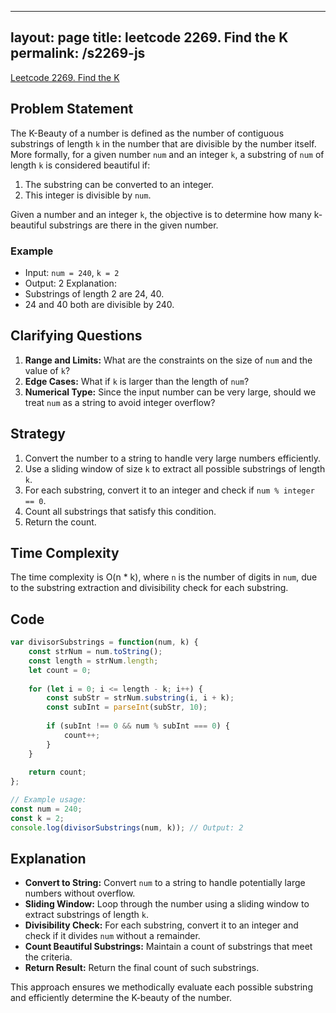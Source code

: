 
---
layout: page
title: leetcode 2269. Find the K
permalink: /s2269-js
---
[Leetcode 2269. Find the K](https://algoadvance.github.io/algoadvance/l2269)
## Problem Statement

The K-Beauty of a number is defined as the number of contiguous substrings of length `k` in the number that are divisible by the number itself. More formally, for a given number `num` and an integer `k`, a substring of `num` of length `k` is considered beautiful if:
1. The substring can be converted to an integer.
2. This integer is divisible by `num`.

Given a number and an integer `k`, the objective is to determine how many k-beautiful substrings are there in the given number.

### Example
- Input: `num = 240`, `k = 2`
- Output: 2
Explanation: 
- Substrings of length 2 are 24, 40. 
- 24 and 40 both are divisible by 240.
  
## Clarifying Questions
1. **Range and Limits:** What are the constraints on the size of `num` and the value of `k`?
2. **Edge Cases:** What if `k` is larger than the length of `num`?
3. **Numerical Type:** Since the input number can be very large, should we treat `num` as a string to avoid integer overflow?

## Strategy
1. Convert the number to a string to handle very large numbers efficiently.
2. Use a sliding window of size `k` to extract all possible substrings of length `k`.
3. For each substring, convert it to an integer and check if `num % integer == 0`.
4. Count all substrings that satisfy this condition.
5. Return the count.

## Time Complexity
The time complexity is O(n * k), where `n` is the number of digits in `num`, due to the substring extraction and divisibility check for each substring.

## Code

```javascript
var divisorSubstrings = function(num, k) {
    const strNum = num.toString();
    const length = strNum.length;
    let count = 0;
    
    for (let i = 0; i <= length - k; i++) {
        const subStr = strNum.substring(i, i + k);
        const subInt = parseInt(subStr, 10);
        
        if (subInt !== 0 && num % subInt === 0) {
            count++;
        }
    }
    
    return count;
};

// Example usage:
const num = 240;
const k = 2;
console.log(divisorSubstrings(num, k)); // Output: 2
```

## Explanation
- **Convert to String:** Convert `num` to a string to handle potentially large numbers without overflow.
- **Sliding Window:** Loop through the number using a sliding window to extract substrings of length `k`.
- **Divisibility Check:** For each substring, convert it to an integer and check if it divides `num` without a remainder.
- **Count Beautiful Substrings:** Maintain a count of substrings that meet the criteria.
- **Return Result:** Return the final count of such substrings.

This approach ensures we methodically evaluate each possible substring and efficiently determine the K-beauty of the number.
